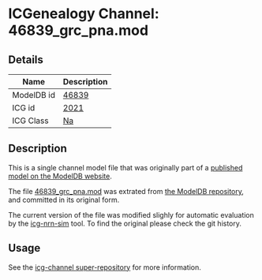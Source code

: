 # ICGenealogy Channel: 46839\_grc\_pna.mod

## Details

Name | Description
---- | -----------
ModelDB id | [46839](http://senselab.med.yale.edu/ModelDB/ShowModel.cshtml?model=46839)
ICG id | [2021](http://icg.neurotheory.ox.ac.uk/channels/2/2021)
ICG Class | [Na](http://icg.neurotheory.ox.ac.uk/channels/2)

## Description

This is a single channel model file that was originally part of a [published model on the ModelDB website](http://senselab.med.yale.edu/ModelDB/ShowModel.cshtml?model=46839).


The file [46839\_grc\_pna.mod](46839_grc_pna.mod) was extrated from [the ModelDB repository](http://senselab.med.yale.edu/ModelDB/ShowModel.cshtml?model=46839), and committed in its original form.

The current version of the file was modified slighly for automatic evaluation by the [icg-nrn-sim](https://github.com/icgenealogy/icg-nrn-sim) tool. To find the original please check the git history.


## Usage

See the [icg-channel super-repository](https://github.com/icgenealogy/icg-channels) for more information.